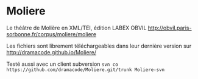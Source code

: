 # Moliere
Le théâtre de Molière en XML/TEI, édition LABEX OBVIL http://obvil.paris-sorbonne.fr/corpus/moliere/moliere

Les fichiers sont librement téléchargeables dans leur dernière version sur http://dramacode.github.io/Moliere/

Testé aussi avec un client subversion
`svn co https://github.com/dramacode/Moliere.git/trunk Moliere-svn`

